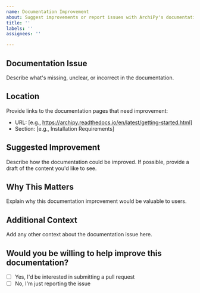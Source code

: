 ```yaml
---
name: Documentation Improvement
about: Suggest improvements or report issues with ArchiPy's documentation
title: ''
labels: ''
assignees: ''

---
```


## Documentation Issue
Describe what's missing, unclear, or incorrect in the documentation.

## Location
Provide links to the documentation pages that need improvement:
- URL: [e.g., https://archipy.readthedocs.io/en/latest/getting-started.html]
- Section: [e.g., Installation Requirements]

## Suggested Improvement
Describe how the documentation could be improved. If possible, provide a draft of the content you'd like to see.

## Why This Matters
Explain why this documentation improvement would be valuable to users.

## Additional Context
Add any other context about the documentation issue here.

## Would you be willing to help improve this documentation?
- [ ] Yes, I'd be interested in submitting a pull request
- [ ] No, I'm just reporting the issue
